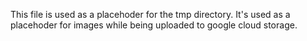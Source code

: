 This file is used as a placehoder for the tmp directory.
It's used as a placehoder for images while being uploaded to google cloud storage.